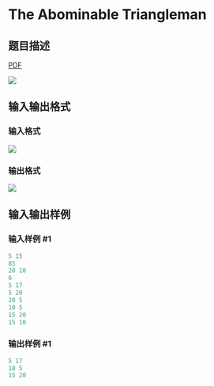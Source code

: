 # The Abominable Triangleman

## 题目描述

[problemUrl]: https://uva.onlinejudge.org/index.php?option=com_onlinejudge&Itemid=8&category=11&page=show_problem&problem=920

[PDF](https://uva.onlinejudge.org/external/9/p979.pdf)

![](https://cdn.luogu.com.cn/upload/vjudge_pic/UVA979/8a9206edbfd0bf7cc7e7b7cf3f3c1ec013d96596.png)

## 输入输出格式

### 输入格式

![](https://cdn.luogu.com.cn/upload/vjudge_pic/UVA979/8c6c4ca44a69b0d9c97049f26d5a4fdce8f97c29.png)

### 输出格式

![](https://cdn.luogu.com.cn/upload/vjudge_pic/UVA979/02a448e7409579d38116515261118ebef586d432.png)

## 输入输出样例

### 输入样例 #1

```cpp
5 15
85
20 10
6
5 17
5 20
20 5
10 5
15 20
15 10
```


### 输出样例 #1

```cpp
5 17
10 5
15 20
```


